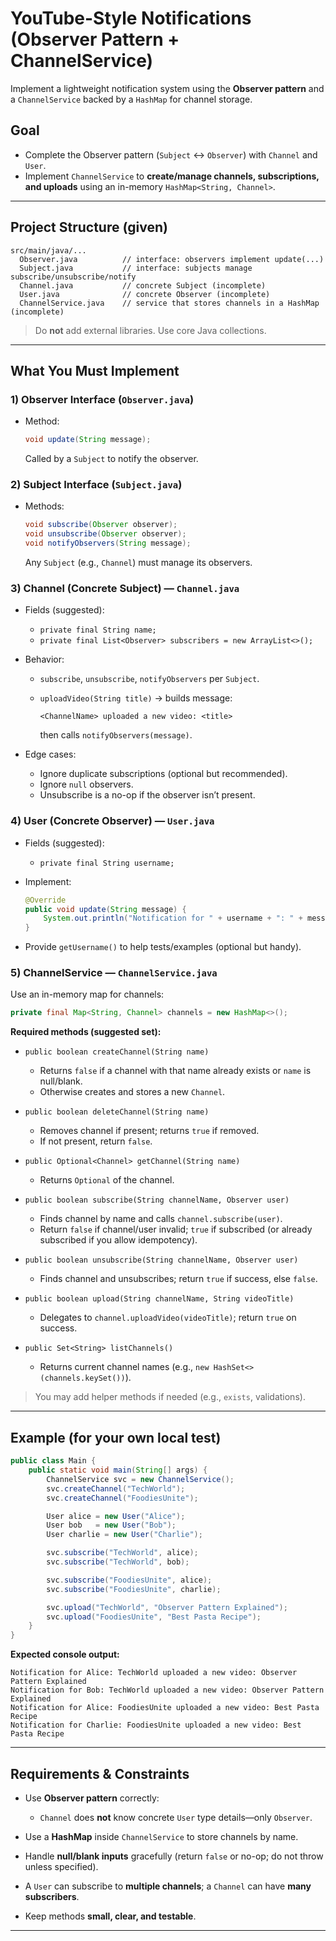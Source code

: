 
# YouTube-Style Notifications (Observer Pattern + ChannelService)

Implement a lightweight notification system using the **Observer pattern** and a `ChannelService` backed by a `HashMap` for channel storage.

## Goal

* Complete the Observer pattern (`Subject` ↔ `Observer`) with `Channel` and `User`.
* Implement `ChannelService` to **create/manage channels, subscriptions, and uploads** using an in-memory `HashMap<String, Channel>`.

---

## Project Structure (given)

```
src/main/java/...
  Observer.java          // interface: observers implement update(...)
  Subject.java           // interface: subjects manage subscribe/unsubscribe/notify
  Channel.java           // concrete Subject (incomplete)
  User.java              // concrete Observer (incomplete)
  ChannelService.java    // service that stores channels in a HashMap (incomplete)
```

> Do **not** add external libraries. Use core Java collections.

---

## What You Must Implement

### 1) Observer Interface (`Observer.java`)

* Method:

  ```java
  void update(String message);
  ```

  Called by a `Subject` to notify the observer.

### 2) Subject Interface (`Subject.java`)

* Methods:

  ```java
  void subscribe(Observer observer);
  void unsubscribe(Observer observer);
  void notifyObservers(String message);
  ```

  Any `Subject` (e.g., `Channel`) must manage its observers.

### 3) Channel (Concrete Subject) — `Channel.java`

* Fields (suggested):

  * `private final String name;`
  * `private final List<Observer> subscribers = new ArrayList<>();`
* Behavior:

  * `subscribe`, `unsubscribe`, `notifyObservers` per `Subject`.
  * `uploadVideo(String title)` → builds message:

    ```
    <ChannelName> uploaded a new video: <title>
    ```

    then calls `notifyObservers(message)`.
* Edge cases:

  * Ignore duplicate subscriptions (optional but recommended).
  * Ignore `null` observers.
  * Unsubscribe is a no-op if the observer isn’t present.

### 4) User (Concrete Observer) — `User.java`

* Fields (suggested):

  * `private final String username;`
* Implement:

  ```java
  @Override
  public void update(String message) {
      System.out.println("Notification for " + username + ": " + message);
  }
  ```
* Provide `getUsername()` to help tests/examples (optional but handy).

### 5) ChannelService — `ChannelService.java`

Use an in-memory map for channels:

```java
private final Map<String, Channel> channels = new HashMap<>();
```

**Required methods (suggested set):**

* `public boolean createChannel(String name)`

  * Returns `false` if a channel with that name already exists or `name` is null/blank.
  * Otherwise creates and stores a new `Channel`.
* `public boolean deleteChannel(String name)`

  * Removes channel if present; returns `true` if removed.
  * If not present, return `false`.
* `public Optional<Channel> getChannel(String name)`

  * Returns `Optional` of the channel.
* `public boolean subscribe(String channelName, Observer user)`

  * Finds channel by name and calls `channel.subscribe(user)`.
  * Return `false` if channel/user invalid; `true` if subscribed (or already subscribed if you allow idempotency).
* `public boolean unsubscribe(String channelName, Observer user)`

  * Finds channel and unsubscribes; return `true` if success, else `false`.
* `public boolean upload(String channelName, String videoTitle)`

  * Delegates to `channel.uploadVideo(videoTitle)`; return `true` on success.
* `public Set<String> listChannels()`

  * Returns current channel names (e.g., `new HashSet<>(channels.keySet())`).

> You may add helper methods if needed (e.g., `exists`, validations).

---

## Example (for your own local test)

```java
public class Main {
    public static void main(String[] args) {
        ChannelService svc = new ChannelService();
        svc.createChannel("TechWorld");
        svc.createChannel("FoodiesUnite");

        User alice = new User("Alice");
        User bob   = new User("Bob");
        User charlie = new User("Charlie");

        svc.subscribe("TechWorld", alice);
        svc.subscribe("TechWorld", bob);

        svc.subscribe("FoodiesUnite", alice);
        svc.subscribe("FoodiesUnite", charlie);

        svc.upload("TechWorld", "Observer Pattern Explained");
        svc.upload("FoodiesUnite", "Best Pasta Recipe");
    }
}
```

**Expected console output:**

```
Notification for Alice: TechWorld uploaded a new video: Observer Pattern Explained
Notification for Bob: TechWorld uploaded a new video: Observer Pattern Explained
Notification for Alice: FoodiesUnite uploaded a new video: Best Pasta Recipe
Notification for Charlie: FoodiesUnite uploaded a new video: Best Pasta Recipe
```

---

## Requirements & Constraints

* Use **Observer pattern** correctly:

  * `Channel` does **not** know concrete `User` type details—only `Observer`.
* Use a **HashMap** inside `ChannelService` to store channels by name.
* Handle **null/blank inputs** gracefully (return `false` or no-op; do not throw unless specified).
* A `User` can subscribe to **multiple channels**; a `Channel` can have **many subscribers**.
* Keep methods **small, clear, and testable**.

---


